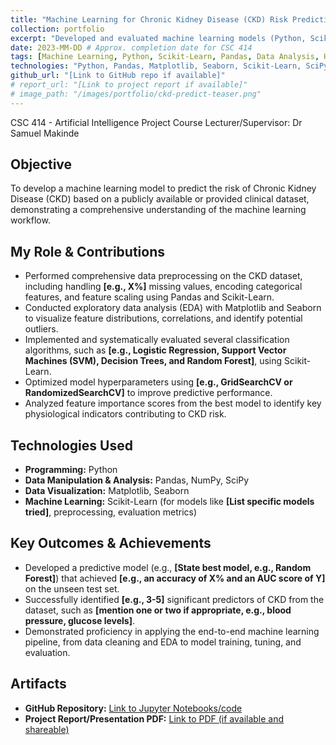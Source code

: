 ```yaml
---
title: "Machine Learning for Chronic Kidney Disease (CKD) Risk Prediction"
collection: portfolio
excerpt: "Developed and evaluated machine learning models (Python, Scikit-Learn) to predict CKD risk, performing data preprocessing, EDA, and feature importance analysis. BSc AI course project."
date: 2023-MM-DD # Approx. completion date for CSC 414
tags: [Machine Learning, Python, Scikit-Learn, Pandas, Data Analysis, Healthcare]
technologies: "Python, Pandas, Matplotlib, Seaborn, Scikit-Learn, SciPy"
github_url: "[Link to GitHub repo if available]"
# report_url: "[Link to project report if available]"
# image_path: "/images/portfolio/ckd-predict-teaser.png"
---
```

CSC 414 - Artificial Intelligence Project
Course Lecturer/Supervisor: Dr Samuel Makinde

## Objective
To develop a machine learning model to predict the risk of Chronic Kidney Disease (CKD) based on a publicly available or provided clinical dataset, demonstrating a comprehensive understanding of the machine learning workflow.

## My Role & Contributions
* Performed comprehensive data preprocessing on the CKD dataset, including handling **[e.g., X%]** missing values, encoding categorical features, and feature scaling using Pandas and Scikit-Learn.
* Conducted exploratory data analysis (EDA) with Matplotlib and Seaborn to visualize feature distributions, correlations, and identify potential outliers.
* Implemented and systematically evaluated several classification algorithms, such as **[e.g., Logistic Regression, Support Vector Machines (SVM), Decision Trees, and Random Forest]**, using Scikit-Learn.
* Optimized model hyperparameters using **[e.g., GridSearchCV or RandomizedSearchCV]** to improve predictive performance.
* Analyzed feature importance scores from the best model to identify key physiological indicators contributing to CKD risk.

## Technologies Used
* **Programming:** Python
* **Data Manipulation & Analysis:** Pandas, NumPy, SciPy
* **Data Visualization:** Matplotlib, Seaborn
* **Machine Learning:** Scikit-Learn (for models like **[List specific models tried]**, preprocessing, evaluation metrics)

## Key Outcomes & Achievements
* Developed a predictive model (e.g., **[State best model, e.g., Random Forest]**) that achieved **[e.g., an accuracy of X% and an AUC score of Y]** on the unseen test set.
* Successfully identified **[e.g., 3-5]** significant predictors of CKD from the dataset, such as **[mention one or two if appropriate, e.g., blood pressure, glucose levels]**.
* Demonstrated proficiency in applying the end-to-end machine learning pipeline, from data cleaning and EDA to model training, tuning, and evaluation.

## Artifacts
* **GitHub Repository:** [Link to Jupyter Notebooks/code]([YOUR_GITHUB_REPO_LINK_HERE])
* **Project Report/Presentation PDF:** [Link to PDF (if available and shareable)]([YOUR_REPORT_LINK_HERE])
